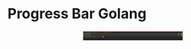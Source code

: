 # Progress Bar Golang

<p align="center">
  <a href="imgs/progress-bar.png">
    <img src="imgs/progress-bar.png" alt="Progress Bar Golang" width="200"/>
  </a>
</p>
